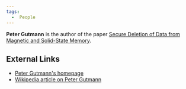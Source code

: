 ```yaml
---
tags:
  -  People
---
```

**Peter Gutmann** is the author of the paper [Secure Deletion of Data
from Magnetic and Solid-State
Memory](http://www.cs.auckland.ac.nz/~pgut001/pubs/secure_del.html).

## External Links

- [Peter Gutmann's homepage](http://www.cs.auckland.ac.nz/~pgut001/)
- [Wikipedia article on Peter
  Gutmann](http://en.wikipedia.org/wiki/Peter_Gutmann)

